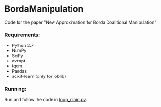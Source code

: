 # BordaManipulation
Code for the paper "New Approximation for Borda Coalitional Manipulation"

### Requirements:
* Python 2.7
* NumPy
* SciPy
* cvxopt
* tqdm
* Pandas
* scikit-learn (only for joblib)

### Running:
Run and follow the code in [loop_main.py](full_test.py).